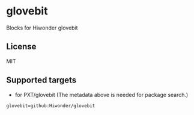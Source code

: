 # glovebit

Blocks for Hiwonder glovebit
## License

MIT

## Supported targets

* for PXT/glovebit
(The metadata above is needed for package search.)

```package
glovebit=github:Hiwonder/glovebit
```

